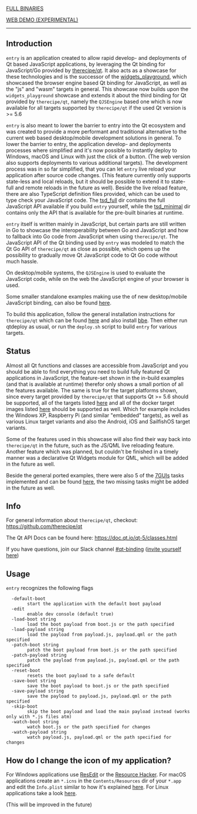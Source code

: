 [FULL BINARIES](https://github.com/therecipe/entry/releases/tag/v0.0.0)

[WEB DEMO (EXPERIMENTAL)](https://therecipe.github.io/entry)

---

Introduction
------------

`entry` is an application created to allow rapid develop- and deployments of Qt based JavaScript applications, by leveraging the Qt binding for JavaScript/Go provided by [therecipe/qt](https://github.com/therecipe/qt). It also acts as a showcase for these technologies and is the successor of the [widgets_playground](https://github.com/therecipe/widgets_playground), which showcased the browser engine based Qt binding for JavaScript, as well as the "js" and "wasm" targets in general. This showcase now builds upon the `widgets_playground` showcase and extends it about the third binding for Qt provided by `therecipe/qt`, namely the `QJSEngine` based one which is now available for all targets supported by `therecipe/qt` if the used Qt version is >= 5.6

`entry` is also meant to lower the barrier to entry into the Qt ecosystem and was created to provide a more performant and traditional alternative to the current web based desktop/mobile development solutions in general. To lower the barrier to entry, the application develop- and deployments processes where simplified and it's now possible to instantly deploy to Windows, macOS and Linux with just the click of a button. (The web version also supports deployments to various additional targets). The development process was in so far simplified, that you can let `entry` live reload your application after source code changes. (This feature currently only supports state-less and local reloads, but it should be possible to extend it to state-full and remote reloads in the future as well). Beside the live reload feature, there are also TypeScript definition files provided, which can be used to type check your JavaScript code. The [tsd_full](https://github.com/therecipe/entry/tree/master/tsd_full) dir contains the full JavaScript API available if you build `entry` yourself, while the [tsd_minimal](https://github.com/therecipe/entry/tree/master/tsd_minimal) dir contains only the API that is available for the pre-built binaries at runtime.

`entry` itself is written mainly in JavaScript, but certain parts are still written in Go to showcase the interoperability between Go and JavaScript and how to fallback into Go code from JavaScript when using `therecipe/qt`. The JavaScript API of the Qt binding used by `entry` was modeled to match the Qt Go API of `therecipe/qt` as close as possible, which opens up the possibility to gradually move Qt JavaScript code to Qt Go code without much hassle.

On desktop/mobile systems, the `QJSEngine` is used to evaluate the JavaScript code, while on the web the JavaScript engine of your browser is used.

Some smaller standalone examples making use the of new desktop/mobile JavaScript binding, can also be found [here](https://github.com/therecipe/examples/tree/master/js).

To build this application, follow the general installation instructions for `therecipe/qt` which can be found [here](https://github.com/therecipe/qt/wiki/Installation) and also install [bbe](https://linux.die.net/man/1/bbe). Then either run qtdeploy as usual, or run the `deploy.sh` script to build `entry` for various targets.

Status
------

Almost all Qt functions and classes are accessible from JavaScript and you should be able to find everything you need to build fully featured Qt applications in JavaScript, the feature-set shown in the in-build examples (and that is available at runtime) therefor only shows a small portion of all the features available. The same is true for the target platforms shown, since every target provided by `therecipe/qt` that supports Qt >= 5.6 should be supported, all of the targets listed [here](https://github.com/therecipe/qt#deployment-targets) and all of the docker target images listed [here](https://hub.docker.com/r/therecipe/qt/tags) should be supported as well. Which for example includes the Windows XP, Raspberry Pi (and similar "embedded" targets), as well as various Linux target variants and also the Android, iOS and SailfishOS target variants.

Some of the features used in this showcase will also find their way back into `therecipe/qt` in the future, such as the JS/QML live reloading feature. Another feature which was planned, but couldn't be finished in a timely manner was a declarative Qt Widgets module for QML, which will be added in the future as well.

Beside the general ported examples, there were also 5 of the [7GUIs](https://eugenkiss.github.io/7guis/) tasks implemented and can be found [here](https://github.com/therecipe/entry/tree/master/qml/7guis), the two missing tasks might be added in the future as well.

Info
----

For general information about `therecipe/qt`, checkout: https://github.com/therecipe/qt

The Qt API Docs can be found here: https://doc.qt.io/qt-5/classes.html

If you have questions, join our Slack channel [#qt-binding](https://gophers.slack.com/messages/qt-binding/details) ([invite yourself here](https://invite.slack.golangbridge.org)\)

Usage
-----

`entry` recognizes the following flags

```
  -default-boot
    	start the application with the default boot payload
  -edit
    	enable dev console (default true)
  -load-boot string
    	load the boot payload from boot.js or the path specified
  -load-payload string
    	load the payload from payload.js, payload.qml or the path specified
  -patch-boot string
    	patch the boot payload from boot.js or the path specified
  -patch-payload string
    	patch the payload from payload.js, payload.qml or the path specified
  -reset-boot
    	resets the boot payload to a safe default
  -save-boot string
    	save the boot payload to boot.js or the path specified
  -save-payload string
    	save the payload to payload.js, payload.qml or the path specified
  -skip-boot
    	skip the boot payload and load the main payload instead (works only with *.js files atm)
  -watch-boot string
    	watch boot.js or the path specified for changes
  -watch-payload string
    	watch payload.js, payload.qml or the path specified for changes
```

How do I change the icon of my application?
-------------------------------------------

For Windows applications use [ResEdit](http://www.resedit.net) or the [Resource Hacker](http://www.angusj.com/resourcehacker/). For macOS applications create an `*.icns` in the `Contents/Resources` dir of your `*.app` and edit the `Info.plist` similar to how it's explained [here](https://github.com/therecipe/qt/wiki/Setting-the-Application-Icon#macos). For Linux applications take a look [here](https://wiki.archlinux.org/index.php/Desktop_entries).

(This will be improved in the future)
